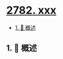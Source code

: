 # [2782. xxx](https://github.com/Tdahuyou/TNotes.leetcode/tree/main/notes/2782.%20xxx)

<!-- region:toc -->

- [1. 📝 概述](#1--概述)

<!-- endregion:toc -->

## 1. 📝 概述
